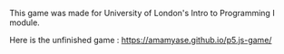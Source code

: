This game was made for University of London's Intro to Programming I module.

Here is the unfinished game : https://amamyase.github.io/p5.js-game/

